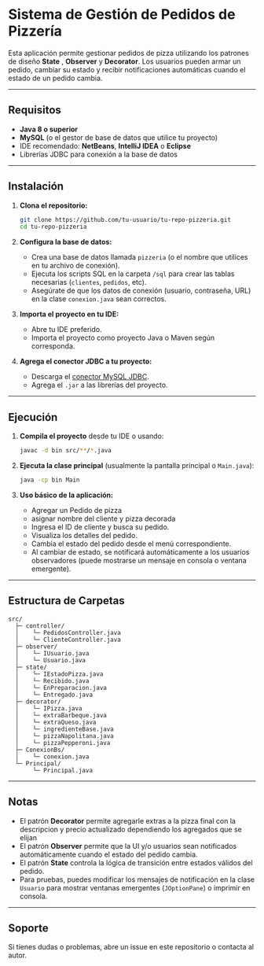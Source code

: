 # Sistema de Gestión de Pedidos de Pizzería

Esta aplicación permite gestionar pedidos de pizza utilizando los patrones de diseño **State** , **Observer** y **Decorator**. Los usuarios pueden armar un pedido, cambiar su estado y recibir notificaciones automáticas cuando el estado de un pedido cambia.

---

## Requisitos

- **Java 8 o superior**
- **MySQL** (o el gestor de base de datos que utilice tu proyecto)
- IDE recomendado: **NetBeans**, **IntelliJ IDEA** o **Eclipse**
- Librerías JDBC para conexión a la base de datos

---

## Instalación

1. **Clona el repositorio:**
   ```bash
   git clone https://github.com/tu-usuario/tu-repo-pizzeria.git
   cd tu-repo-pizzeria
   ```

2. **Configura la base de datos:**
   - Crea una base de datos llamada `pizzeria` (o el nombre que utilices en tu archivo de conexión).
   - Ejecuta los scripts SQL en la carpeta `/sql` para crear las tablas necesarias (`clientes`, `pedidos`, etc).
   - Asegúrate de que los datos de conexión (usuario, contraseña, URL) en la clase `conexion.java` sean correctos.

3. **Importa el proyecto en tu IDE:**
   - Abre tu IDE preferido.
   - Importa el proyecto como proyecto Java o Maven según corresponda.

4. **Agrega el conector JDBC a tu proyecto:**
   - Descarga el [conector MySQL JDBC](https://dev.mysql.com/downloads/connector/j/).
   - Agrega el `.jar` a las librerías del proyecto.

---

## Ejecución

1. **Compila el proyecto** desde tu IDE o usando:
   ```bash
   javac -d bin src/**/*.java
   ```

2. **Ejecuta la clase principal** (usualmente la pantalla principal o `Main.java`):
   ```bash
   java -cp bin Main
   ```

3. **Uso básico de la aplicación:**
   - Agregar un Pedido de pizza
   - asignar nombre del cliente y pizza decorada
   - Ingresa el ID de cliente y busca su pedido.
   - Visualiza los detalles del pedido.
   - Cambia el estado del pedido desde el menú correspondiente.
   - Al cambiar de estado, se notificará automáticamente a los usuarios observadores (puede mostrarse un mensaje en consola o ventana emergente).

---

## Estructura de Carpetas

```
src/
  ├─ controller/
  │    └─ PedidosController.java
  │    └─ ClienteController.java
  ├─ observer/
  │    └─ IUsuario.java
  │    └─ Usuario.java
  ├─ state/
  │    └─ IEstadoPizza.java
  │    └─ Recibido.java
  │    └─ EnPreparacion.java
  │    └─ Entregado.java
  ├─ decorator/
  │    └─ IPizza.java
  │    └─ extraBarbeque.java
  │    └─ extraQueso.java
  │    └─ ingredienteBase.java
  │    └─ pizzaNapolitana.java
  │    └─ pizzaPepperoni.java
  ├─ ConexionBs/
  │    └─ conexion.java
  └─ Principal/
       └─ Principal.java
```

---

## Notas
- El patrón **Decorator** permite agregarle extras a la pizza final con la descripcion y precio actualizado dependiendo los agregados que se elijan
- El patrón **Observer** permite que la UI y/o usuarios sean notificados automáticamente cuando el estado del pedido cambia.
- El patrón **State** controla la lógica de transición entre estados válidos del pedido.
- Para pruebas, puedes modificar los mensajes de notificación en la clase `Usuario` para mostrar ventanas emergentes (`JOptionPane`) o imprimir en consola.

---

## Soporte

Si tienes dudas o problemas, abre un issue en este repositorio o contacta al autor.

